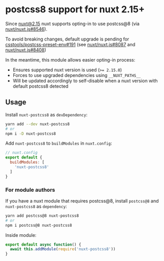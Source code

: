 # postcss8 support for nuxt 2.15+

Since [nuxt@2.15](https://github.com/nuxt/nuxt.js/releases/tag/v2.15.0) nuxt supports opting-in to use postcss@8 (via [nuxt/nuxt.js#8546](https://github.com/nuxt/nuxt.js/pull/8546)).

To avoid breaking changes, default upgrade is pending for [csstools/postcss-preset-env#191](https://github.com/csstools/postcss-preset-env/issues/191) (see [nuxt/nuxt.js#8087](https://github.com/nuxt/nuxt.js/issues/8087) and [nuxt/nuxt.js#8408](https://github.com/nuxt/nuxt.js/pull/8408))

In the meantime, this module allows easier opting-in process:

- Ensures supported nuxt version is used (`>= 2.15.0`)
- Forces to use upgraded dependencies using `__NUXT_PATHS__`
- Will be updated accordingly to self-disable when a nuxt version with default postcss8 detected

## Usage

Install `nuxt-postcss8` as `devDependency`:

```sh
yarn add --dev nuxt-postcss8
# or
npm i -D nuxt-postcss8
```

Add `nuxt-postcss8` to `buildModules` in `nuxt.config`:

```js
// nuxt.config
export default {
  buildModules: [
    'nuxt-postcss8'
  ]
}
```

### For module authors

If you have a nuxt module that requires postcss@8, install `postcss@8` and `nuxt-postcss8` as `dependency`:

```sh
yarn add postcss@8 nuxt-postcss8
# or
npm i postcss@8 nuxt-postcss8
```

Inside module:
```js
export default async function() {
  await this.addModule(require('nuxt-postcss8'))
}
```

